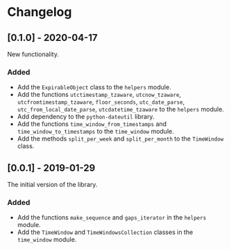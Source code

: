 # Changelog


## [0.1.0] - 2020-04-17

New functionality.

### Added
- Add the `ExpirableObject` class to the `helpers` module.
- Add the functions `utctimestamp_tzaware`, `utcnow_tzaware`, `utcfromtimestamp_tzaware`, `floor_seconds`, `utc_date_parse`, `utc_from_local_date_parse`, `utcdatetime_tzaware` to the `helpers` module.
- Add dependency to the `python-dateutil` library.
- Add the functions `time_window_from_timestamps` and `time_window_to_timestamps` to the `time_window` module.
- Add the methods `split_per_week` and `split_per_month` to the `TimeWindow` class.


## [0.0.1] - 2019-01-29

The initial version of the library.

### Added
- Add the functions `make_sequence` and `gaps_iterator` in the `helpers` module.
- Add the `TimeWindow` and `TimeWindowsCollection` classes in the `time_window` module.
